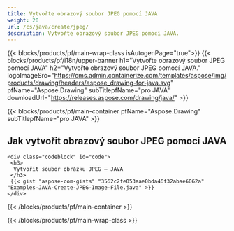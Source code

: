```yaml
---
title: Vytvořte obrazový soubor JPEG pomocí JAVA
weight: 20
url: /cs/java/create/jpeg/
description: Vytvořte obrazový soubor JPEG pomocí JAVA.
---
```


{{< blocks/products/pf/main-wrap-class isAutogenPage="true">}}
{{< blocks/products/pf/i18n/upper-banner h1="Vytvořte obrazový soubor JPEG pomocí JAVA" h2="Vytvořte obrazový soubor JPEG pomocí JAVA." logoImageSrc="https://cms.admin.containerize.com/templates/aspose/img/products/drawing/headers/aspose_drawing-for-java.svg" pfName="Aspose.Drawing" subTitlepfName="pro JAVA" downloadUrl="https://releases.aspose.com/drawing/java/" >}}

{{< blocks/products/pf/main-container pfName="Aspose.Drawing" subTitlepfName="pro JAVA" >}}

<h2>Jak vytvořit obrazový soubor JPEG pomocí JAVA</h2>

    <div class="codeblock" id="code">
     <h3>
      Vytvořit soubor obrázku JPEG – JAVA
     </h3>
     {{< gist "aspose-com-gists" "3562c2fe053aae0bda46f32abae6062a" "Examples-JAVA-Create-JPEG-Image-File.java" >}}
    </div>

{{< /blocks/products/pf/main-container >}}


{{< /blocks/products/pf/main-wrap-class >}}
